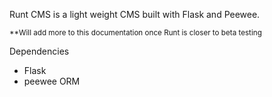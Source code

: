 Runt CMS is a light weight CMS built with Flask and Peewee. 

<small>**Will add more to this documentation once Runt is closer to beta testing</small>

Dependencies
<ul>
<li>Flask</li>
<li>peewee ORM</li>
</ul>
